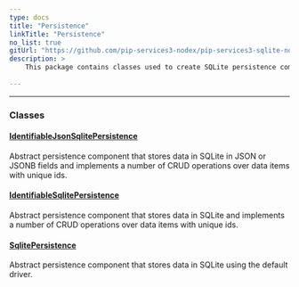 ```yaml
---
type: docs
title: "Persistence"
linkTitle: "Persistence"
no_list: true
gitUrl: "https://github.com/pip-services3-nodex/pip-services3-sqlite-nodex"
description: >
    This package contains classes used to create SQLite persistence components.
    
---
```

---

<div class="module-body"> 

### Classes

#### [IdentifiableJsonSqlitePersistence](identifiable_json_sqlite_persistence)
Abstract persistence component that stores data in SQLite in JSON or JSONB fields and implements a number of CRUD operations over data items with unique ids.


#### [IdentifiableSqlitePersistence](identifiable_sqlite_persistence)
Abstract persistence component that stores data in SQLite and implements a number of CRUD operations over data items with unique ids.

#### [SqlitePersistence](sqlite_persistence)
Abstract persistence component that stores data in SQLite using the default driver.

</div>
